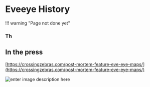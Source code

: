 # Eveeye History

!!! warning "Page not done yet"

### Th


## In the press
[https://crossingzebras.com/post-mortem-feature-eve-eye-maps/](https://crossingzebras.com/post-mortem-feature-eve-eye-maps/)

![enter image description here]([0_Mezz_InventionCalc.jpg](https://github.com/Risingson/eedocs/blob/master/docs/images/history/0_Mezz_InventionCalc.jpg"))
<!--stackedit_data:
eyJoaXN0b3J5IjpbMjA2MTQ5MTExMCwtMjAxMTgzOTk0NSwxMD
YwNDAzMzMwLC0yMDY2MDc2MDg4LDcxMDE4Njg3M119
-->